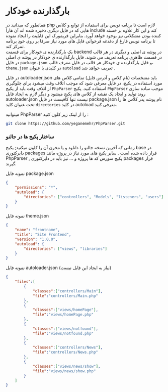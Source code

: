 # بارگذارنده خودکار
همانطور که میدانید در php لازم است تا برنامه نویس برای استفاده از توابع و کلاس هایی که در فایل دیگری ذخیره شده اند آن هارا include کند و این کار علاوه بر خسته کننده بودن مشکلاتی نیز بوجود خواهد آورد. بنابراین فریمورک این قابلیت را ایجاد نموده تا برنامه نویس فارغ از دغدغه فرخوانی فایل های مورد نیاز صرفا بر روی خودِ برنامه تمرکز کند.   
یک بارگذارنده ی خودکار برای قسمت backend در پوشه ی اصلی و دیگری در هر قالب در قسمت ظاهری برنامه تعریف می شوند. فایل بارگذارنده ی خودکار در پوشه ی اصلی در فایل `package.json` و فایل بارگذارنده ی خودکار هر قالب در فایل معرف قالب، `theme.json`  در کلیدی با عنوان `autoload` تعریف خواهد شد .   

در فایل autoloader.json باید مشخصات (نام کلاس و آدرس فایل) تمامی کلاس های مورد استفاده در پکیج، در فایل معرفی شود که موجب اتلاف وقت میشود برای جلوگیری از اتلاف وقت باید از پکیج `PhpParser` استفاده کنید. پکیج `PhpParser` موجب ساده سازی روند تولید و ایجاد یک نقشه از کلاس های پکیج میشود و دیگر لازم به ایجاد فایل autoloader.json نیست تنها کافیست در فایل package.json نام پوشه پدر کلاس ها را تحت عنوان کلید `directories` در کلید autoload معرفی کنید.


میتوانید PhpParser را از لینک زیر کلون کنید :
```bash
git clone https://github.com/yeganemehr/PhpParser.git
```

### ساختار پکیج ها در جالنو
زمانی که آخرین نسخه جالنو را دانلود و یا مخرن آن را کلون میکنید; پکیج base در دایرکتوری packages قرار داده شده است .
سایر پکیج های مورد نیاز در پروژه مانند PhpParser , پکیج سورس کد ها پروژه و ... نیز باید در دایرکتوری packages قرار گیرند.


نمونه فایل package.json
```json
{
    "permissions": "*",
	"autoload": {
		"directories": ["controllers", "Models", "listeners", "users"]
	}
}
```

نمونه فایل theme.json
```json
{
    "name": "frontname",
    "title": "Site Frontend",
    "version": "1.0.0",
	"autoload": {
        "directories": ["views", "libraries"]
    }
}
```


نمونه فایل autoloader.json (نیاز به ایجاد این فایل نیست)
```json
{
    "files":[
        {
            "classes":["controllers/Main"],
            "file":"controllers/Main.php"
        },
        {
            "classes":["views/homePage"],
            "file":"views/homePage.php"
        },
        {
            "classes":["views/notfound"],
            "file":"views/notfound.php"
        },
        {
            "classes":["controllers/News"],
            "file":"controllers/News.php"
        },
        {
            "classes":["views/news/show"],
            "file":"views/news/show.php"
        }
    ]
}
```

